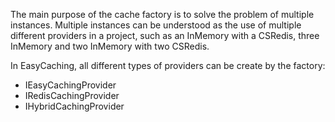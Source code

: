 The main purpose of the cache factory is to solve the problem of multiple instances. Multiple instances can be understood as the use of multiple different providers in a project, such as an InMemory with a CSRedis, three InMemory and two InMemory with two CSRedis.

In EasyCaching, all different types of providers can be create by the factory:

- IEasyCachingProvider
- IRedisCachingProvider
- IHybridCachingProvider

